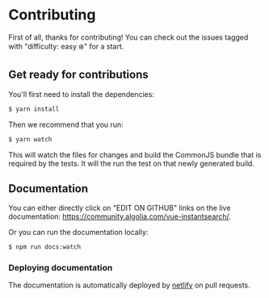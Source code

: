 # Contributing

First of all, thanks for contributing! You can check out the issues tagged with "difficulty: easy ❄️" for a start.

## Get ready for contributions

You'll first need to install the dependencies:

```sh
$ yarn install
```

Then we recommend that you run:

```sh
$ yarn watch
```

This will watch the files for changes and build the CommonJS bundle that is required by the tests.
It will the run the test on that newly generated build.

## Documentation

You can either directly click on "EDIT ON GITHUB" links on the live documentation: https://community.algolia.com/vue-instantsearch/.

Or you can run the documentation locally:

```sh
$ npm run docs:watch
```

### Deploying documentation

The documentation is automatically deployed by [netlify](https://www.netlify.com/) on pull requests.
